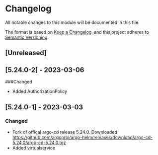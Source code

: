 # Changelog

All notable changes to this module will be documented in this file.

The format is based on [Keep a Changelog](https://keepachangelog.com/en/1.0.0/),
and this project adheres to [Semantic Versioning](https://semver.org/spec/v2.0.0.html).

## [Unreleased]

## [5.24.0-2] - 2023-03-06
###Changed
- Added AuthorizationPolicy

## [5.24.0-1] - 2023-03-03
### Changed
- Fork of offical argo-cd release 5.24.0. Downloaded https://github.com/argoproj/argo-helm/releases/download/argo-cd-5.24.0/argo-cd-5.24.0.tgz
- Added virtualservice
